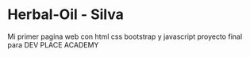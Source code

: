 # Herbal-Oil - Silva
Mi primer pagina web con html css bootstrap y javascript
proyecto final para DEV PLACE ACADEMY

